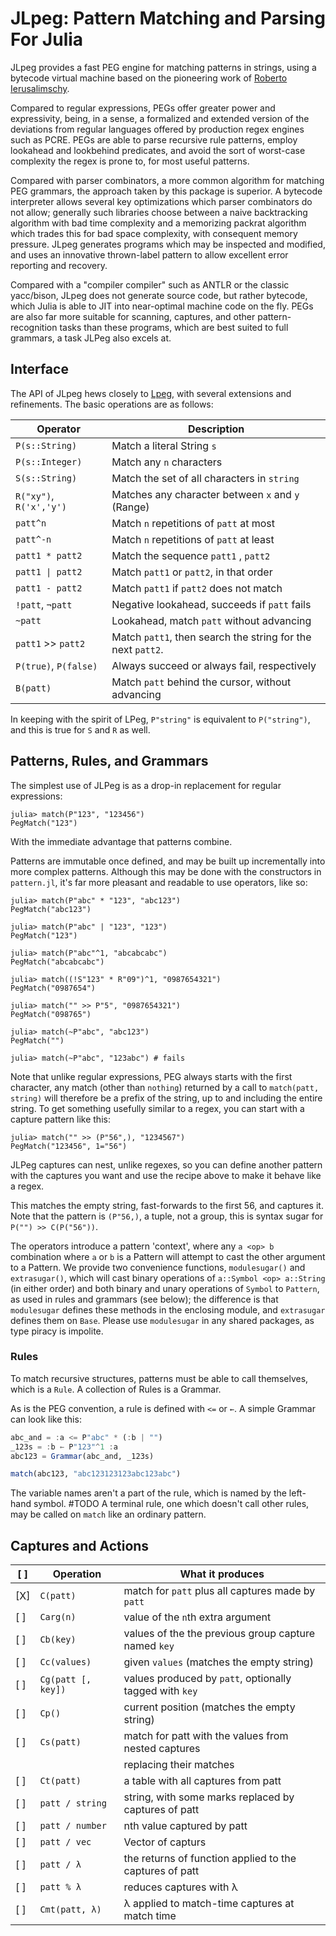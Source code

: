 # JLpeg: Pattern Matching and Parsing For Julia

JLpeg provides a fast PEG engine for matching patterns in strings, using a bytecode virtual machine based on the pioneering work of [Roberto Ierusalimschy](https://www.inf.puc-rio.br/~roberto/docs/peg.pdf).

Compared to regular expressions, PEGs offer greater power and expressivity, being, in a sense, a formalized and extended version of the deviations from regular languages offered by production regex engines such as PCRE.  PEGs are able to parse recursive rule patterns, employ lookahead and lookbehind predicates, and avoid the sort of worst-case complexity the regex is prone to, for most useful patterns.

Compared with parser combinators, a more common algorithm for matching PEG grammars, the approach taken by this package is superior.  A bytecode interpreter allows several key optimizations which parser combinators do not allow; generally such libraries choose between a naive backtracking algorithm with bad time complexity and a memorizing packrat algorithm which trades this for bad space complexity, with consequent memory pressure.  JLpeg generates programs which may be inspected and modified, and uses an innovative thrown-label pattern to allow excellent error reporting and recovery.

Compared with a "compiler compiler" such as ANTLR or the classic yacc/bison, JLpeg does not generate source code, but rather bytecode, which Julia is able to JIT into near-optimal machine code on the fly.  PEGs are also far more suitable for scanning, captures, and other pattern-recognition tasks than these programs, which are best suited to full grammars, a task JLPeg also excels at.


## Interface

The API of JLpeg hews closely to [Lpeg](http://www.inf.puc-rio.br/~roberto/lpeg/), with several extensions and refinements.  The basic operations are as follows:

| Operator                | Description                                                 |
| ----------------------- | ----------------------------------------------------------- |
| `P(s::String)`          | Match a literal String `s`                                  |
| `P(s::Integer)`         | Match any `n` characters                                    |
| `S(s::String)`          | Match the set of all characters in `string`                 |
| `R("xy")`, `R('x','y')` | Matches any character between `x` and `y` (Range)           |
| `patt^n`                | Match `n` repetitions of `patt` at most                     |
| `patt^-n`               | Match `n` repetitions of `patt` at least                    |
| `patt1 * patt2`         | Match the sequence `patt1` , `patt2`                        |
| `patt1 \| patt2`        | Match `patt1` or `patt2`, in that order                     |
| `patt1 - patt2`         | Match `patt1` if `patt2` does not match                     |
| `!patt`, `¬patt`        | Negative lookahead, succeeds if `patt` fails                |
| `~patt`                 | Lookahead, match `patt` without advancing                   |
| `patt1` >> `patt2`      | Match `patt1`, then search the string for the next `patt2`. |
| `P(true)`, `P(false)`   | Always succeed or always fail, respectively                 |
| `B(patt)`               | Match `patt` behind the cursor, without advancing           |

In keeping with the spirit of LPeg, `P"string"` is equivalent to `P("string")`, and this is true for `S` and `R` as well.

## Patterns, Rules, and Grammars

The simplest use of JLPeg is as a drop-in replacement for regular expressions:

```jldoctest
julia> match(P"123", "123456")
PegMatch("123")
```
With the immediate advantage that patterns combine.

Patterns are immutable once defined, and may be built up incrementally into more complex patterns.  Although this may be done with the constructors in `pattern.jl`, it's far more pleasant and readable to use operators, like so:

```jldoctest
julia> match(P"abc" * "123", "abc123")
PegMatch("abc123")

julia> match(P"abc" | "123", "123")
PegMatch("123")

julia> match(P"abc"^1, "abcabcabc")
PegMatch("abcabcabc")

julia> match((!S"123" * R"09")^1, "0987654321")
PegMatch("0987654")

julia> match("" >> P"5", "0987654321")
PegMatch("098765")

julia> match(~P"abc", "abc123")
PegMatch("")

julia> match(~P"abc", "123abc") # fails

```
Note that unlike regular expressions, PEG always starts with the first character, any match (other than `nothing`) returned by a call to `match(patt, string)` will therefore be a prefix of the string, up to and including the entire string.  To get something usefully similar to a regex, you can start with a capture pattern like this:

```jldoctest
julia> match("" >> (P"56",), "1234567")
PegMatch("123456", 1="56")
```

JLPeg captures can nest, unlike regexes, so you can define another pattern with the captures you want and use the recipe above to make it behave like a regex.

This matches the empty string, fast-forwards to the first 56, and captures it.  Note that the pattern is `(P"56,)`, a tuple, not a group, this is syntax sugar for `P("") >> C(P("56"))`.

The operators introduce a pattern 'context', where any `a <op> b` combination where `a` or `b` is a Pattern will attempt to cast the other argument to a Pattern.  We provide two convenience functions, `modulesugar()` and `extrasugar()`, which will cast binary operations of `a::Symbol <op> a::String` (in either order) and both binary and unary operations of `Symbol` to `Pattern`, as used in rules and grammars (see below); the difference is that `modulesugar` defines these methods in the enclosing module, and `extrasugar` defines them on `Base`.  Please use `modulesugar` in any shared packages, as type piracy is impolite.


### Rules

To match recursive structures, patterns must be able to call themselves, which is a `Rule`.  A collection of Rules is a Grammar.

As is the PEG convention, a rule is defined with `<=` or `←`.  A simple Grammar can look like this:

```julia
abc_and = :a <= P"abc" * (:b | "")
_123s = :b ← P"123"^1 :a
abc123 = Grammar(abc_and, _123s)

match(abc123, "abc123123123abc123abc")
```

The variable names aren't a part of the rule, which is named by the left-hand symbol.  #TODO A terminal rule, one which doesn't call other rules, may be called on `match` like an ordinary pattern.


## Captures and Actions

| [ ] | Operation          | What it produces                                        |
| --- | ------------------ | ------------------------------------------------------- |
| [X] | `C(patt)`          | match for `patt` plus all captures made by `patt`       |
| [ ] | `Carg(n)`          | value of the `n`th extra argument                       |
| [ ] | `Cb(key)`          | values of the the previous group capture named `key`    |
| [ ] | `Cc(values)`       | given `values` (matches the empty string)               |
| [ ] | `Cg(patt [, key])` | values produced by `patt`, optionally tagged with `key` |
| [ ] | `Cp()`             | current position (matches the empty string)             |
| [ ] | `Cs(patt)`         | match for patt with the values from nested captures     |
|     |                    | replacing their matches                                 |
| [ ] | `Ct(patt)`         | a table with all captures from patt                     |
| [ ] | `patt / string`    | string, with some marks replaced by captures of patt    |
| [ ] | `patt / number`    | nth value captured by patt                              |
| [ ] | `patt / vec`       | Vector of capturs                                       |
| [ ] | `patt / λ`         | the returns of function applied to the captures of patt |
| [ ] | `patt % λ`         | reduces captures with λ                                 |
| [ ] | `Cmt(patt, λ)`     | λ applied to match-time captures at match time          |

